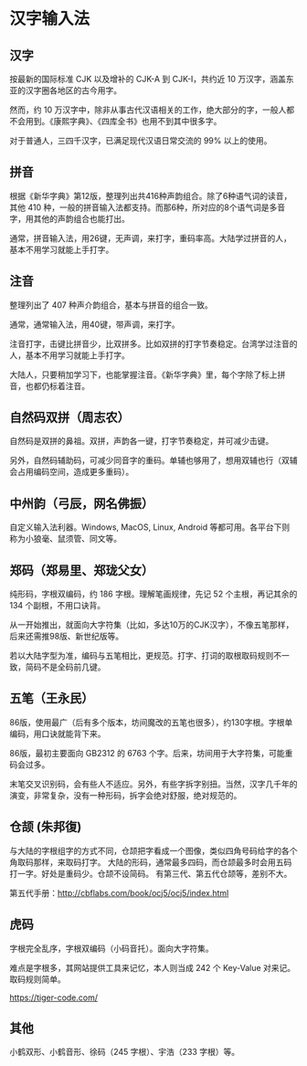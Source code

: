 # 汉字输入法

## 汉字

按最新的国际标准 CJK 以及增补的 CJK-A 到 CJK-I，共约近 10 万汉字，涵盖东亚的汉字圈各地区的古今用字。

然而，约 10 万汉字中，除非从事古代汉语相关的工作，绝大部分的字，一般人都不会用到。《康熙字典》、《四库全书》也用不到其中很多字。

对于普通人，三四千汉字，已满足现代汉语日常交流的 99% 以上的使用。

## 拼音

根据《新华字典》第12版，整理列出共416种声韵组合。除了6种语气词的读音，其他 410 种，一般的拼音输入法都支持。而那6种，所对应的8个语气词是多音字，用其他的声韵组合也能打出。

通常，拼音输入法，用26键，无声调，来打字，重码率高。大陆学过拼音的人，基本不用学习就能上手打字。

## 注音

整理列出了 407 种声介韵组合，基本与拼音的组合一致。

通常，通常输入法，用40键，带声调，来打字。

注音打字，击键比拼音少，比双拼多。比如双拼的打字节奏稳定。台湾学过注音的人，基本不用学习就能上手打字。

大陆人，只要稍加学习下，也能掌握注音。《新华字典》里，每个字除了标上拼音，也都仍标着注音。

## 自然码双拼（周志农）

自然码是双拼的鼻祖。双拼，声韵各一键，打字节奏稳定，并可减少击键。

另外，自然码辅助码，可减少同音字的重码。单辅也够用了，想用双辅也行（双辅会占用编码空间，造成更多重码）。

## 中州韵（弓辰，网名佛振）

自定义输入法利器。Windows, MacOS, Linux, Android 等都可用。各平台下则称为小狼毫、鼠须管、同文等。

## 郑码（郑易里、郑珑父女）

纯形码，字根双编码，约 186 字根。理解笔画规律，先记 52 个主根，再记其余的 134 个副根，不用口诀背。

从一开始推出，就面向大字符集（比如，多达10万的CJK汉字），不像五笔那样，后来还需推98版、新世纪版等。

若以大陆字型为准，编码与五笔相比，更规范。打字、打词的取根取码规则不一致，简码不是全码前几键。

## 五笔（王永民）

86版，使用最广（后有多个版本，坊间魔改的五笔也很多），约130字根。字根单编码，用口诀就能背下来。

86版，最初主要面向 GB2312 的 6763 个字。后来，坊间用于大字符集，可能重码会过多。

末笔交叉识别码，会有些人不适应。另外，有些字拆字别扭。当然，汉字几千年的演变，非常复杂，没有一种形码，拆字会绝对舒服，绝对规范的。

## 仓颉 (朱邦復)

与大陆的字根组字的方式不同，仓颉把字看成一个图像，类似四角号码给字的各个角取码那样，来取码打字。
大陆的形码，通常最多四码，而仓颉最多时会用五码打一字。好处是重码少。仓颉不设简码。
有第三代、第五代仓颉等，差别不大。

第五代手册：http://cbflabs.com/book/ocj5/ocj5/index.html

## 虎码

字根完全乱序，字根双编码（小码音托）。面向大字符集。

难点是字根多，其网站提供工具来记忆，本人则当成 242 个 Key-Value 对来记。取码规则简单。

https://tiger-code.com/

## 其他

小鹤双形、小鹤音形、徐码（245 字根）、宇浩（233 字根）等。
